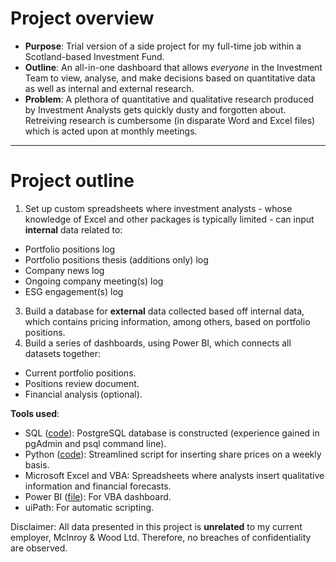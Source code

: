 # Project overview
- **Purpose**: Trial version of a side project for my full-time job within a Scotland-based Investment Fund. 
- **Outline**: An all-in-one dashboard that allows *everyone* in the Investment Team to view, analyse, and make decisions based on quantitative data as well as internal and external research.
- **Problem**: A plethora of quantitative and qualitative research produced by Investment Analysts gets quickly dusty and forgotten about. Retreiving research is cumbersome (in disparate Word and Excel files) which is acted upon at monthly meetings.

---

# Project outline
1. Set up custom spreadsheets where investment analysts - whose knowledge of Excel and other packages is typically limited - can input **internal** data related to:
  - Portfolio positions log
  - Portfolio positions thesis (additions only) log
  - Company news log
  - Ongoing company meeting(s) log
  - ESG engagement(s) log
3. Build a database for **external** data collected based off internal data, which contains pricing information, among others, based on portfolio positions.
4. Build a series of dashboards, using Power BI, which connects all datasets together:
  - Current portfolio positions.
  - Positions review document.
  - Financial analysis (optional).

**Tools used**: 
- SQL ([code](https://github.com/mshedededen/Portfolio/blob/main/Mini-projects/Equity%20research%20dashboard/invested_companies%20code.sql)): PostgreSQL database is constructed (experience gained in pgAdmin and psql command line).
- Python ([code](https://github.com/mshedededen/Portfolio/blob/main/Mini-projects/Equity%20research%20dashboard/prices_companies_fetch.py)): Streamlined script for inserting share prices on a weekly basis.
- Microsoft Excel and VBA: Spreadsheets where analysts insert qualitative information and financial forecasts.
- Power BI ([file](https://github.com/mshedededen/Portfolio/blob/main/Mini-projects/Equity%20research%20dashboard/Equity%20research%20dashboard.pbix)): For VBA dashboard.
- uiPath: For automatic scripting.

Disclaimer: All data presented in this project is **unrelated** to my current employer, McInroy & Wood Ltd. Therefore, no breaches of confidentiality are observed.
